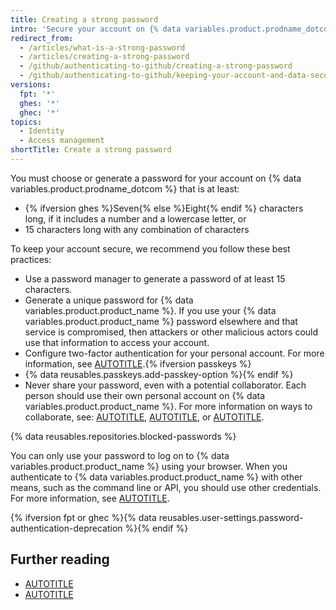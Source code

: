 ```yaml
---
title: Creating a strong password
intro: 'Secure your account on {% data variables.product.prodname_dotcom %} with a strong and unique password using a password manager.'
redirect_from:
  - /articles/what-is-a-strong-password
  - /articles/creating-a-strong-password
  - /github/authenticating-to-github/creating-a-strong-password
  - /github/authenticating-to-github/keeping-your-account-and-data-secure/creating-a-strong-password
versions:
  fpt: '*'
  ghes: '*'
  ghec: '*'
topics:
  - Identity
  - Access management
shortTitle: Create a strong password
---
```

You must choose or generate a password for your account on {% data variables.product.prodname_dotcom %} that is at least:
* {% ifversion ghes %}Seven{% else %}Eight{% endif %} characters long, if it includes a number and a lowercase letter, or
* 15 characters long with any combination of characters

To keep your account secure, we recommend you follow these best practices:
* Use a password manager to generate a password of at least 15 characters.
* Generate a unique password for {% data variables.product.product_name %}. If you use your {% data variables.product.product_name %} password elsewhere and that service is compromised, then attackers or other malicious actors could use that information to access your account.
* Configure two-factor authentication for your personal account. For more information, see [AUTOTITLE](/authentication/securing-your-account-with-two-factor-authentication-2fa/about-two-factor-authentication).{% ifversion passkeys %}
* {% data reusables.passkeys.add-passkey-option %}{% endif %}
* Never share your password, even with a potential collaborator. Each person should use their own personal account on {% data variables.product.product_name %}. For more information on ways to collaborate, see: [AUTOTITLE](/account-and-profile/setting-up-and-managing-your-personal-account-on-github/managing-access-to-your-personal-repositories/inviting-collaborators-to-a-personal-repository), [AUTOTITLE](/pull-requests/collaborating-with-pull-requests/getting-started/about-collaborative-development-models), or [AUTOTITLE](/organizations/collaborating-with-groups-in-organizations).

{% data reusables.repositories.blocked-passwords %}

You can only use your password to log on to {% data variables.product.product_name %} using your browser. When you authenticate to {% data variables.product.product_name %} with other means, such as the command line or API, you should use other credentials. For more information, see [AUTOTITLE](/authentication/keeping-your-account-and-data-secure/about-authentication-to-github).

{% ifversion fpt or ghec %}{% data reusables.user-settings.password-authentication-deprecation %}{% endif %}

## Further reading

* [AUTOTITLE](/get-started/getting-started-with-git/caching-your-github-credentials-in-git)
* [AUTOTITLE](/authentication/keeping-your-account-and-data-secure)
